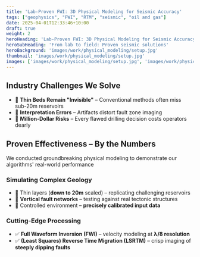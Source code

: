 ```yaml
---
title: 'Lab-Proven FWI: 3D Physical Modeling for Seismic Accuracy'
tags: ["geophysics", "FWI", "RTM", "seismic", "oil and gas"]
date: 2025-04-01T12:33:46+10:00
draft: true
weight: 2
heroHeading: 'Lab-Proven FWI: 3D Physical Modeling for Seismic Accuracy'
heroSubHeading: 'From lab to field: Proven seismic solutions'
heroBackground: 'images/work/physical_modeling/setup.jpg'
thumbnail: 'images/work/physical_modeling/setup.jpg'
images: ['images/work/physical_modeling/setup.jpg', 'images/work/physical_modeling/physical_model.png', 'images/work/physical_modeling/fwi_z_slices.png', 'images/work/physical_modeling/rtm_z_slices.png']
---
```


## Industry Challenges We Solve  

- 🔹 **Thin Beds Remain "Invisible"** – Conventional methods often miss sub-20m reservoirs  
- 🔹 **Interpretation Errors** – Artifacts distort fault zone imaging  
- 🔹 **Million-Dollar Risks** – Every flawed drilling decision costs operators dearly  

## Proven Effectiveness – By the Numbers  

We conducted groundbreaking physical modeling to demonstrate our algorithms' real-world performance  

### Simulating Complex Geology  

- 🔹 Thin layers (**down to 20m** scaled) – replicating challenging reservoirs  
- 🔹 **Vertical fault networks** – testing against real tectonic structures  
- 🔹 Controlled environment – **precisely calibrated input data**  

### Cutting-Edge Processing  

- ✅ **Full Waveform Inversion (FWI)** – velocity modeling at **λ/8 resolution**  
- ✅ **(Least Squares) Reverse Time Migration (LSRTM)** – crisp imaging of **steeply dipping faults**  

